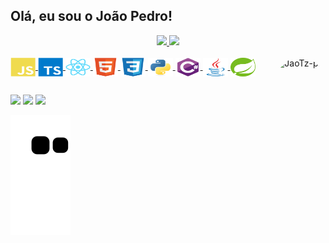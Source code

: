 ## Olá, eu sou o João Pedro!

<div align="center">
  <a href="https://github.com/jaotz">
  <img height="140em" src="https://github-readme-stats.vercel.app/api?username=jaotz&show_icons=true&theme=github_dark&include_all_commits=true&count_private=true"/>
  <img height="140em" src="https://github-readme-stats.vercel.app/api/top-langs/?username=jaotz&layout=compact&langs_count=7&theme=github_dark"/>
</div>
  
<div style="display: inline_block"><br>
  <img align="center" alt="Rafa-Js" height="30" width="40" src="https://raw.githubusercontent.com/devicons/devicon/master/icons/javascript/javascript-plain.svg">
  <img align="center" alt="Rafa-Ts" height="30" width="40" src="https://raw.githubusercontent.com/devicons/devicon/master/icons/typescript/typescript-plain.svg">
  
  <img align="center" alt="Rafa-React" height="30" width="40" src="https://raw.githubusercontent.com/devicons/devicon/master/icons/react/react-original.svg">
  <img align="center" alt="Rafa-HTML" height="30" width="40" src="https://raw.githubusercontent.com/devicons/devicon/master/icons/html5/html5-original.svg">
  <img align="center" alt="Rafa-CSS" height="30" width="40" src="https://raw.githubusercontent.com/devicons/devicon/master/icons/css3/css3-original.svg">
  <img align="center" alt="Rafa-Python" height="30" width="40" src="https://raw.githubusercontent.com/devicons/devicon/master/icons/python/python-original.svg">
  <img align="center" alt="Rafa-Csharp" height="30" width="40" src="https://raw.githubusercontent.com/devicons/devicon/master/icons/csharp/csharp-original.svg">
  <img align="center" alt="Rafa-Csharp" height="30" width="40" src="https://raw.githubusercontent.com/devicons/devicon/master/icons/java/java-original.svg">
  <img align="center" alt="Rafa-Csharp" height="30" width="40" src="https://raw.githubusercontent.com/devicons/devicon/master/icons/spring/spring-original.svg">
  <img align="right" alt="JaoTz-pic" height="150" style="border-radius:100px;" src="https://lh3.googleusercontent.com/zVlAqduNBg89eTR0XMmOztR-a6r5DpMJX5LJSnQlxNUjXeE8E4FYGjS_dgnk5oukUA_5wpxCuitLzwk5TFsXVIpHrl3GzLrmUrzOMCrG8rR8MRMeMhaKx0Ts3podZzIwYZxJkEk-EPpLwElFjC7iP4x30tJtBEL99grfoINjDrosJVz5ggwlqx7KZlMzQtk6JRID4nVFwlTWI8r4o6LgzqH-aiQmFKjnzLJBkySZ9cQ1qlOE3Ga3ngZq5LW-JM3qRHZ0YYVNQPYIeem-zI7jk1_JtSSRLWbfdZJUX63lstMD0cTsMktK1xu4f3XmB_lUIREfZCuK6dB4agv7KPRUcqXivOlZuCYDO7G2gB4U4-X-FRCc0edi0ylhQj1Zsdz4wvDv8QDYSwIENlRFXPrISLjqmMYse5KG8wCRGd2hhkaPEaMAg23QlladFmwMTNha2nqSDF60PVDuuSEIYl2OmE5BvpXnEOw48E8Ak_fuMZs43nnwP1yfkoJl6PEHxRcOynfSFOpDD1EGBoTFujQGfYv2ZEruTfrtANsrW8oo8zDeX6TSuWqnytLI-LWvAFFB3P2DbTqnN-JaV_KDdDSmgijE3jx_rHd_dkiXLj-elRWVymJH4rdUEkVLSFSK2DDyVDV1cMeSdHl30fBpS1Cky2g2hm11a296Q83gqrW5YjLuH6FPLgnBfTv1TzlHLDB2vkktPpHv_okcYZs-Y0rWzgAESA=s594-no?authuser=0">
</div>
  
##
 
<div> 
  <a href="https://instagram.com/jao.p_gomes" target="_blank"><img src="https://img.shields.io/badge/-Instagram-%23E4405F?style=for-the-badge&logo=instagram&logoColor=white" target="_blank"></a> 
  <a href = "mailto:codgomes@gmail.com"><img src="https://img.shields.io/badge/-Gmail-%23333?style=for-the-badge&logo=gmail&logoColor=white" target="_blank"></a>
  <a href="https://www.linkedin.com/in/jo%C3%A3o-p-591751113/" target="_blank"><img src="https://img.shields.io/badge/-LinkedIn-%230077B5?style=for-the-badge&logo=linkedin&logoColor=white" target="_blank"></a> 
 
  ![Snake animation](https://github.com/rafaballerini/rafaballerini/blob/output/github-contribution-grid-snake.svg)
 
</div>

